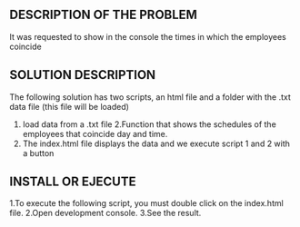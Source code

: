 ## DESCRIPTION OF THE PROBLEM
It was requested to show in the console the times in which the employees coincide

## SOLUTION DESCRIPTION
The following solution has two scripts, an html file and a folder with the .txt data file (this file will be loaded)
1. load data from a .txt file
2.Function that shows the schedules of the employees that coincide day and time.
3. The index.html file displays the data and we execute script 1 and 2 with a button


## INSTALL OR EJECUTE
1.To execute the following script, you must double click on the index.html file.
2.Open development console.
3.See the result.